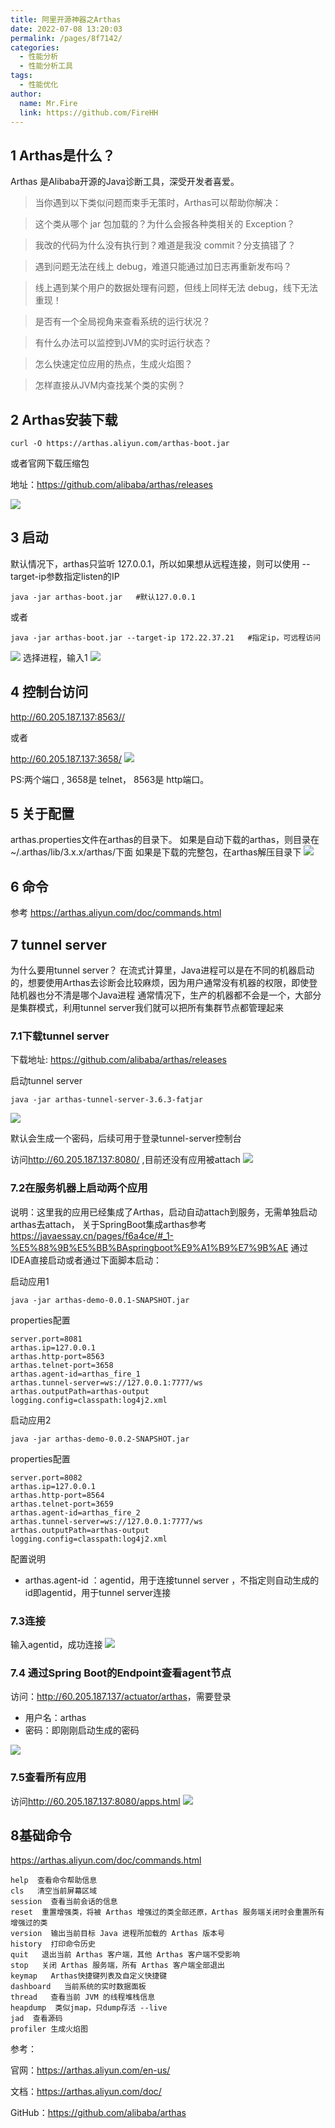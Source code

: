 ```yaml
---
title: 阿里开源神器之Arthas
date: 2022-07-08 13:20:03
permalink: /pages/8f7142/
categories:
  - 性能分析
  - 性能分析工具
tags:
  - 性能优化
author: 
  name: Mr.Fire
  link: https://github.com/FireHH
---
```

## 1 Arthas是什么？
Arthas 是Alibaba开源的Java诊断工具，深受开发者喜爱。

> 当你遇到以下类似问题而束手无策时，Arthas可以帮助你解决：
  
> 这个类从哪个 jar 包加载的？为什么会报各种类相关的 Exception？

> 我改的代码为什么没有执行到？难道是我没 commit？分支搞错了？

> 遇到问题无法在线上 debug，难道只能通过加日志再重新发布吗？

> 线上遇到某个用户的数据处理有问题，但线上同样无法 debug，线下无法重现！

> 是否有一个全局视角来查看系统的运行状况？

> 有什么办法可以监控到JVM的实时运行状态？

> 怎么快速定位应用的热点，生成火焰图？

> 怎样直接从JVM内查找某个类的实例？

## 2 Arthas安装下载
    curl -O https://arthas.aliyun.com/arthas-boot.jar
或者官网下载压缩包

地址：<https://github.com/alibaba/arthas/releases>

![](https://cdn.jsdelivr.net/gh/FireHH/github_img_repository/arthas/download1.png)

## 3 启动
默认情况下，arthas只监听 127.0.0.1，所以如果想从远程连接，则可以使用 --target-ip参数指定listen的IP

    java -jar arthas-boot.jar   #默认127.0.0.1
或者

    java -jar arthas-boot.jar --target-ip 172.22.37.21   #指定ip，可远程访问
![](https://cdn.jsdelivr.net/gh/FireHH/github_img_repository/arthas/start.png)
选择进程，输入1
![](https://cdn.jsdelivr.net/gh/FireHH/github_img_repository/arthas/run.png)

## 4 控制台访问
<http://60.205.187.137:8563//> 

或者 

<http://60.205.187.137:3658/>
![](https://cdn.jsdelivr.net/gh/FireHH/github_img_repository/arthas/web.png)

PS:两个端口 , 3658是 telnet， 8563是 http端口。

## 5 关于配置
arthas.properties文件在arthas的目录下。
如果是自动下载的arthas，则目录在~/.arthas/lib/3.x.x/arthas/下面
如果是下载的完整包，在arthas解压目录下
![](https://cdn.jsdelivr.net/gh/FireHH/github_img_repository/arthas/properties.png)

## 6 命令
参考 <https://arthas.aliyun.com/doc/commands.html>

## 7 tunnel server
为什么要用tunnel server？
在流式计算里，Java进程可以是在不同的机器启动的，想要使用Arthas去诊断会比较麻烦，因为用户通常没有机器的权限，即使登陆机器也分不清是哪个Java进程
通常情况下，生产的机器都不会是一个，大部分是集群模式，利用tunnel server我们就可以把所有集群节点都管理起来

### 7.1下载tunnel server
下载地址: <https://github.com/alibaba/arthas/releases>

启动tunnel server
```
java -jar arthas-tunnel-server-3.6.3-fatjar
```    
![](https://cdn.jsdelivr.net/gh/FireHH/github_img_repository/arthas/tunnel-start.png)

默认会生成一个密码，后续可用于登录tunnel-server控制台


访问<http://60.205.187.137:8080/> ,目前还没有应用被attach
![](https://cdn.jsdelivr.net/gh/FireHH/github_img_repository/arthas/tunnel-web.png)

### 7.2在服务机器上启动两个应用
说明：这里我的应用已经集成了Arthas，启动自动attach到服务，无需单独启动arthas去attach，
关于SpringBoot集成arthas参考<https://javaessay.cn/pages/f6a4ce/#_1-%E5%88%9B%E5%BB%BAspringboot%E9%A1%B9%E7%9B%AE>
通过IDEA直接启动或者通过下面脚本启动：

启动应用1
```shell
java -jar arthas-demo-0.0.1-SNAPSHOT.jar 

```
properties配置
```properties
server.port=8081
arthas.ip=127.0.0.1
arthas.http-port=8563
arthas.telnet-port=3658
arthas.agent-id=arthas_fire_1
arthas.tunnel-server=ws://127.0.0.1:7777/ws
arthas.outputPath=arthas-output
logging.config=classpath:log4j2.xml
```
启动应用2
```shell
java -jar arthas-demo-0.0.2-SNAPSHOT.jar 
```
properties配置
```properties
server.port=8082
arthas.ip=127.0.0.1
arthas.http-port=8564
arthas.telnet-port=3659
arthas.agent-id=arthas_fire_2
arthas.tunnel-server=ws://127.0.0.1:7777/ws
arthas.outputPath=arthas-output
logging.config=classpath:log4j2.xml
```

配置说明
- arthas.agent-id ：agentid，用于连接tunnel server ，不指定则自动生成的id即agentid，用于tunnel server连接


### 7.3连接
输入agentid，成功连接
![](https://cdn.jsdelivr.net/gh/FireHH/github_img_repository/arthas/tunel-telnet.png)


### 7.4 通过Spring Boot的Endpoint查看agent节点

访问：<http://60.205.187.137/actuator/arthas>，需要登录
- 用户名：arthas
- 密码：即刚刚启动生成的密码

![](https://cdn.jsdelivr.net/gh/FireHH/github_img_repository/arthas/actuator.png)

### 7.5查看所有应用
访问<http://60.205.187.137:8080/apps.html>
![](https://cdn.jsdelivr.net/gh/FireHH/github_img_repository/arthas/app-list.png)

## 8基础命令
<https://arthas.aliyun.com/doc/commands.html>

    help  查看命令帮助信息
    cls   清空当前屏幕区域
    session  查看当前会话的信息
    reset  重置增强类，将被 Arthas 增强过的类全部还原，Arthas 服务端关闭时会重置所有增强过的类
    version  输出当前目标 Java 进程所加载的 Arthas 版本号
    history  打印命令历史
    quit   退出当前 Arthas 客户端，其他 Arthas 客户端不受影响
    stop   关闭 Arthas 服务端，所有 Arthas 客户端全部退出
    keymap   Arthas快捷键列表及自定义快捷键
    dashboard   当前系统的实时数据面板
    thread   查看当前 JVM 的线程堆栈信息
    heapdump  类似jmap，只dump存活 --live
    jad  查看源码
    profiler 生成火焰图


参考：

官网：<https://arthas.aliyun.com/en-us/>

文档：<https://arthas.aliyun.com/doc/>

GitHub：<https://github.com/alibaba/arthas>
